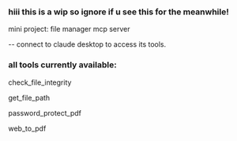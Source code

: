 ### hiii this is a wip so ignore if u see this for the meanwhile! 

mini project: file manager mcp server

-- connect to claude desktop to access its tools. 

### all tools currently available:

check_file_integrity

get_file_path

password_protect_pdf

web_to_pdf
